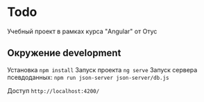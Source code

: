 # Todo

Учебный проект в рамках курса "Angular" от Отус

## Окружение development

Установка `npm install`
Запуск проекта `ng serve`
Запуск сервера псевдоданных: `npm run json-server json-server/db.js`

Доступ `http://localhost:4200/`
